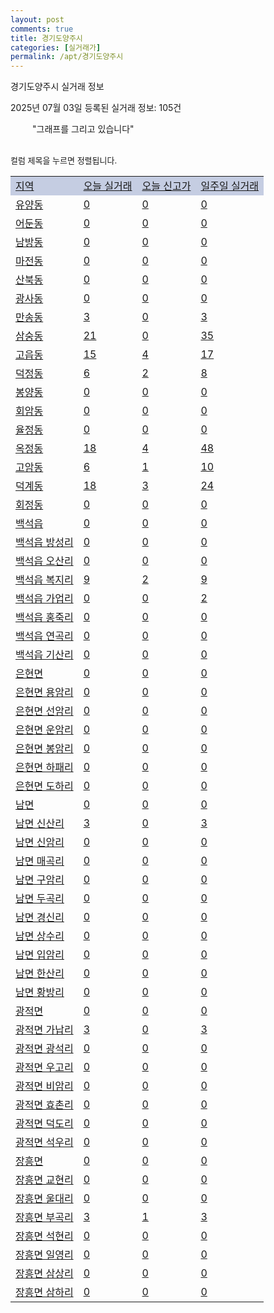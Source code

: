 ```yaml
---
layout: post
comments: true
title: 경기도양주시
categories: [실거래가]
permalink: /apt/경기도양주시
---
```


경기도양주시 실거래 정보

2025년 07월 03일 등록된 실거래 정보: 105건

<!--<script async src="https://pagead2.googlesyndication.com/pagead/js/adsbygoogle.js?client=ca-pub-3485438051770037"
 crossorigin="anonymous"></script>-->

<script type="text/javascript">
  google.charts.load('current', {'packages':['corechart']});
  google.charts.setOnLoadCallback(drawChart);

  function drawChart() {
    var data = google.visualization.arrayToDataTable([['거래일', '매매', '전월세', '전매'], ['21-01', 10, 2, 0], ['21-02', 0, 1, 0], ['21-03', 0, 2, 0], ['21-04', 0, 2, 0], ['21-05', 0, 2, 0], ['21-06', 0, 8, 0], ['21-07', 35, 72, 0], ['21-08', 230, 355, 14], ['21-09', 199, 273, 19], ['21-10', 172, 359, 12], ['21-11', 100, 299, 6], ['21-12', 97, 431, 3], ['22-01', 76, 549, 5], ['22-02', 86, 423, 6], ['22-03', 82, 493, 4], ['22-04', 120, 448, 11], ['22-05', 117, 516, 13], ['22-06', 101, 590, 39], ['22-07', 62, 351, 46], ['22-08', 10, 111, 12], ['23-07', 0, 2, 0], ['23-08', 1, 8, 0], ['23-09', 0, 5, 0], ['23-10', 24, 88, 0], ['23-11', 149, 577, 6], ['23-12', 140, 731, 9], ['24-01', 0, 37, 0], ['24-02', 2, 12, 0], ['24-03', 3, 3, 0], ['24-04', 0, 4, 0], ['24-05', 0, 11, 0], ['24-06', 100, 208, 5], ['24-07', 251, 587, 17], ['24-08', 281, 1025, 11], ['24-09', 186, 485, 5], ['24-10', 219, 191, 221], ['24-11', 61, 0, 61], ['24-12', 146, 146, 146], ['25-01', 142, 142, 142], ['25-02', 218, 218, 218], ['25-03', 269, 269, 269], ['25-04', 208, 208, 208], ['25-05', 249, 249, 249], ['25-06', 174, 174, 174]]);

    var options = {
      title: '최근 1년간 유형별 거래량 추이',
      legend: { position: 'bottom' }
    };

    setTimeout(function() {
        var chart = new google.visualization.LineChart(document.getElementById('columnchart_material'));
        chart.draw(data, (options));
        document.getElementById('loading').style.display = 'none';
        var dayLabel = (new Date()).getDay();
        if (dayLabel < 2) {
            sorttable.innerSortFunction.apply(document.getElementById('week'), []);
            sorttable.innerSortFunction.apply(document.getElementById('week'), []);        
        }
        else {
            sorttable.innerSortFunction.apply(document.getElementById('today'), []);
            sorttable.innerSortFunction.apply(document.getElementById('today'), []);
        }
    }, 200);

  }
</script>

<div id="loading" style="z-index:20; display: block; margin-left: 35px">"그래프를 그리고 있습니다"</div>
<div id="columnchart_material" style="width: 95%; margin-left: -35px; display: block"></div>
<!--<div style="width: 95%; margin-left: -35px; display: block">
      <script async src="https://pagead2.googlesyndication.com/pagead/js/adsbygoogle.js?client=ca-pub-3485438051770037"
          crossorigin="anonymous"></script>
      <ins class="adsbygoogle"
          style="display:block"
          data-ad-format="fluid"
          data-ad-layout-key="-fb+5w+4e-db+86"
          data-ad-client="ca-pub-3485438051770037"
          data-ad-slot="1827090281"></ins>
      <script>
          (adsbygoogle = window.adsbygoogle || []).push({});
      </script>
</div>-->
<br>

<font size='small' style='font-size: small;'>컬럼 제목을 누르면 정렬됩니다.</font>
<table class="sortable">
  <tr style='background-color: rgba(114, 132, 186,0.4);'>
    <td id="region"><a href="#">지역</a></td>
    <td id="today"><a href="#">오늘 실거래</a></td>
    <td id="today_new"><a href="#">오늘 신고가</a></td>
    <td id="week"><a href="#">일주일 실거래</a></td>
  </tr>

  
  <tr class="item">
    <td><a href="경기도양주시유양동">유양동</a></td>
    <td><a href="경기도양주시유양동">0</a></td>
    <td><a href="경기도양주시유양동">0</a></td>
    <td><a href="경기도양주시유양동">0</a></td>
  </tr>
    

  <tr class="item">
    <td><a href="경기도양주시어둔동">어둔동</a></td>
    <td><a href="경기도양주시어둔동">0</a></td>
    <td><a href="경기도양주시어둔동">0</a></td>
    <td><a href="경기도양주시어둔동">0</a></td>
  </tr>
    

  <tr class="item">
    <td><a href="경기도양주시남방동">남방동</a></td>
    <td><a href="경기도양주시남방동">0</a></td>
    <td><a href="경기도양주시남방동">0</a></td>
    <td><a href="경기도양주시남방동">0</a></td>
  </tr>
    

  <tr class="item">
    <td><a href="경기도양주시마전동">마전동</a></td>
    <td><a href="경기도양주시마전동">0</a></td>
    <td><a href="경기도양주시마전동">0</a></td>
    <td><a href="경기도양주시마전동">0</a></td>
  </tr>
    

  <tr class="item">
    <td><a href="경기도양주시산북동">산북동</a></td>
    <td><a href="경기도양주시산북동">0</a></td>
    <td><a href="경기도양주시산북동">0</a></td>
    <td><a href="경기도양주시산북동">0</a></td>
  </tr>
    

  <tr class="item">
    <td><a href="경기도양주시광사동">광사동</a></td>
    <td><a href="경기도양주시광사동">0</a></td>
    <td><a href="경기도양주시광사동">0</a></td>
    <td><a href="경기도양주시광사동">0</a></td>
  </tr>
    

  <tr class="item">
    <td><a href="경기도양주시만송동">만송동</a></td>
    <td><a href="경기도양주시만송동">3</a></td>
    <td><a href="경기도양주시만송동">0</a></td>
    <td><a href="경기도양주시만송동">3</a></td>
  </tr>
    

  <tr class="item">
    <td><a href="경기도양주시삼숭동">삼숭동</a></td>
    <td><a href="경기도양주시삼숭동">21</a></td>
    <td><a href="경기도양주시삼숭동">0</a></td>
    <td><a href="경기도양주시삼숭동">35</a></td>
  </tr>
    

  <tr class="item">
    <td><a href="경기도양주시고읍동">고읍동</a></td>
    <td><a href="경기도양주시고읍동">15</a></td>
    <td><a href="경기도양주시고읍동">4</a></td>
    <td><a href="경기도양주시고읍동">17</a></td>
  </tr>
    

  <tr class="item">
    <td><a href="경기도양주시덕정동">덕정동</a></td>
    <td><a href="경기도양주시덕정동">6</a></td>
    <td><a href="경기도양주시덕정동">2</a></td>
    <td><a href="경기도양주시덕정동">8</a></td>
  </tr>
    

  <tr class="item">
    <td><a href="경기도양주시봉양동">봉양동</a></td>
    <td><a href="경기도양주시봉양동">0</a></td>
    <td><a href="경기도양주시봉양동">0</a></td>
    <td><a href="경기도양주시봉양동">0</a></td>
  </tr>
    

  <tr class="item">
    <td><a href="경기도양주시회암동">회암동</a></td>
    <td><a href="경기도양주시회암동">0</a></td>
    <td><a href="경기도양주시회암동">0</a></td>
    <td><a href="경기도양주시회암동">0</a></td>
  </tr>
    

  <tr class="item">
    <td><a href="경기도양주시율정동">율정동</a></td>
    <td><a href="경기도양주시율정동">0</a></td>
    <td><a href="경기도양주시율정동">0</a></td>
    <td><a href="경기도양주시율정동">0</a></td>
  </tr>
    

  <tr class="item">
    <td><a href="경기도양주시옥정동">옥정동</a></td>
    <td><a href="경기도양주시옥정동">18</a></td>
    <td><a href="경기도양주시옥정동">4</a></td>
    <td><a href="경기도양주시옥정동">48</a></td>
  </tr>
    

  <tr class="item">
    <td><a href="경기도양주시고암동">고암동</a></td>
    <td><a href="경기도양주시고암동">6</a></td>
    <td><a href="경기도양주시고암동">1</a></td>
    <td><a href="경기도양주시고암동">10</a></td>
  </tr>
    

  <tr class="item">
    <td><a href="경기도양주시덕계동">덕계동</a></td>
    <td><a href="경기도양주시덕계동">18</a></td>
    <td><a href="경기도양주시덕계동">3</a></td>
    <td><a href="경기도양주시덕계동">24</a></td>
  </tr>
    

  <tr class="item">
    <td><a href="경기도양주시회정동">회정동</a></td>
    <td><a href="경기도양주시회정동">0</a></td>
    <td><a href="경기도양주시회정동">0</a></td>
    <td><a href="경기도양주시회정동">0</a></td>
  </tr>
    

  <tr class="item">
    <td><a href="경기도양주시백석읍">백석읍</a></td>
    <td><a href="경기도양주시백석읍">0</a></td>
    <td><a href="경기도양주시백석읍">0</a></td>
    <td><a href="경기도양주시백석읍">0</a></td>
  </tr>
    

  <tr class="item">
    <td><a href="경기도양주시백석읍방성리">백석읍 방성리</a></td>
    <td><a href="경기도양주시백석읍방성리">0</a></td>
    <td><a href="경기도양주시백석읍방성리">0</a></td>
    <td><a href="경기도양주시백석읍방성리">0</a></td>
  </tr>
    

  <tr class="item">
    <td><a href="경기도양주시백석읍오산리">백석읍 오산리</a></td>
    <td><a href="경기도양주시백석읍오산리">0</a></td>
    <td><a href="경기도양주시백석읍오산리">0</a></td>
    <td><a href="경기도양주시백석읍오산리">0</a></td>
  </tr>
    

  <tr class="item">
    <td><a href="경기도양주시백석읍복지리">백석읍 복지리</a></td>
    <td><a href="경기도양주시백석읍복지리">9</a></td>
    <td><a href="경기도양주시백석읍복지리">2</a></td>
    <td><a href="경기도양주시백석읍복지리">9</a></td>
  </tr>
    

  <tr class="item">
    <td><a href="경기도양주시백석읍가업리">백석읍 가업리</a></td>
    <td><a href="경기도양주시백석읍가업리">0</a></td>
    <td><a href="경기도양주시백석읍가업리">0</a></td>
    <td><a href="경기도양주시백석읍가업리">2</a></td>
  </tr>
    

  <tr class="item">
    <td><a href="경기도양주시백석읍홍죽리">백석읍 홍죽리</a></td>
    <td><a href="경기도양주시백석읍홍죽리">0</a></td>
    <td><a href="경기도양주시백석읍홍죽리">0</a></td>
    <td><a href="경기도양주시백석읍홍죽리">0</a></td>
  </tr>
    

  <tr class="item">
    <td><a href="경기도양주시백석읍연곡리">백석읍 연곡리</a></td>
    <td><a href="경기도양주시백석읍연곡리">0</a></td>
    <td><a href="경기도양주시백석읍연곡리">0</a></td>
    <td><a href="경기도양주시백석읍연곡리">0</a></td>
  </tr>
    

  <tr class="item">
    <td><a href="경기도양주시백석읍기산리">백석읍 기산리</a></td>
    <td><a href="경기도양주시백석읍기산리">0</a></td>
    <td><a href="경기도양주시백석읍기산리">0</a></td>
    <td><a href="경기도양주시백석읍기산리">0</a></td>
  </tr>
    

  <tr class="item">
    <td><a href="경기도양주시은현면">은현면</a></td>
    <td><a href="경기도양주시은현면">0</a></td>
    <td><a href="경기도양주시은현면">0</a></td>
    <td><a href="경기도양주시은현면">0</a></td>
  </tr>
    

  <tr class="item">
    <td><a href="경기도양주시은현면용암리">은현면 용암리</a></td>
    <td><a href="경기도양주시은현면용암리">0</a></td>
    <td><a href="경기도양주시은현면용암리">0</a></td>
    <td><a href="경기도양주시은현면용암리">0</a></td>
  </tr>
    

  <tr class="item">
    <td><a href="경기도양주시은현면선암리">은현면 선암리</a></td>
    <td><a href="경기도양주시은현면선암리">0</a></td>
    <td><a href="경기도양주시은현면선암리">0</a></td>
    <td><a href="경기도양주시은현면선암리">0</a></td>
  </tr>
    

  <tr class="item">
    <td><a href="경기도양주시은현면운암리">은현면 운암리</a></td>
    <td><a href="경기도양주시은현면운암리">0</a></td>
    <td><a href="경기도양주시은현면운암리">0</a></td>
    <td><a href="경기도양주시은현면운암리">0</a></td>
  </tr>
    

  <tr class="item">
    <td><a href="경기도양주시은현면봉암리">은현면 봉암리</a></td>
    <td><a href="경기도양주시은현면봉암리">0</a></td>
    <td><a href="경기도양주시은현면봉암리">0</a></td>
    <td><a href="경기도양주시은현면봉암리">0</a></td>
  </tr>
    

  <tr class="item">
    <td><a href="경기도양주시은현면하패리">은현면 하패리</a></td>
    <td><a href="경기도양주시은현면하패리">0</a></td>
    <td><a href="경기도양주시은현면하패리">0</a></td>
    <td><a href="경기도양주시은현면하패리">0</a></td>
  </tr>
    

  <tr class="item">
    <td><a href="경기도양주시은현면도하리">은현면 도하리</a></td>
    <td><a href="경기도양주시은현면도하리">0</a></td>
    <td><a href="경기도양주시은현면도하리">0</a></td>
    <td><a href="경기도양주시은현면도하리">0</a></td>
  </tr>
    

  <tr class="item">
    <td><a href="경기도양주시남면">남면</a></td>
    <td><a href="경기도양주시남면">0</a></td>
    <td><a href="경기도양주시남면">0</a></td>
    <td><a href="경기도양주시남면">0</a></td>
  </tr>
    

  <tr class="item">
    <td><a href="경기도양주시남면신산리">남면 신산리</a></td>
    <td><a href="경기도양주시남면신산리">3</a></td>
    <td><a href="경기도양주시남면신산리">0</a></td>
    <td><a href="경기도양주시남면신산리">3</a></td>
  </tr>
    

  <tr class="item">
    <td><a href="경기도양주시남면신암리">남면 신암리</a></td>
    <td><a href="경기도양주시남면신암리">0</a></td>
    <td><a href="경기도양주시남면신암리">0</a></td>
    <td><a href="경기도양주시남면신암리">0</a></td>
  </tr>
    

  <tr class="item">
    <td><a href="경기도양주시남면매곡리">남면 매곡리</a></td>
    <td><a href="경기도양주시남면매곡리">0</a></td>
    <td><a href="경기도양주시남면매곡리">0</a></td>
    <td><a href="경기도양주시남면매곡리">0</a></td>
  </tr>
    

  <tr class="item">
    <td><a href="경기도양주시남면구암리">남면 구암리</a></td>
    <td><a href="경기도양주시남면구암리">0</a></td>
    <td><a href="경기도양주시남면구암리">0</a></td>
    <td><a href="경기도양주시남면구암리">0</a></td>
  </tr>
    

  <tr class="item">
    <td><a href="경기도양주시남면두곡리">남면 두곡리</a></td>
    <td><a href="경기도양주시남면두곡리">0</a></td>
    <td><a href="경기도양주시남면두곡리">0</a></td>
    <td><a href="경기도양주시남면두곡리">0</a></td>
  </tr>
    

  <tr class="item">
    <td><a href="경기도양주시남면경신리">남면 경신리</a></td>
    <td><a href="경기도양주시남면경신리">0</a></td>
    <td><a href="경기도양주시남면경신리">0</a></td>
    <td><a href="경기도양주시남면경신리">0</a></td>
  </tr>
    

  <tr class="item">
    <td><a href="경기도양주시남면상수리">남면 상수리</a></td>
    <td><a href="경기도양주시남면상수리">0</a></td>
    <td><a href="경기도양주시남면상수리">0</a></td>
    <td><a href="경기도양주시남면상수리">0</a></td>
  </tr>
    

  <tr class="item">
    <td><a href="경기도양주시남면입암리">남면 입암리</a></td>
    <td><a href="경기도양주시남면입암리">0</a></td>
    <td><a href="경기도양주시남면입암리">0</a></td>
    <td><a href="경기도양주시남면입암리">0</a></td>
  </tr>
    

  <tr class="item">
    <td><a href="경기도양주시남면한산리">남면 한산리</a></td>
    <td><a href="경기도양주시남면한산리">0</a></td>
    <td><a href="경기도양주시남면한산리">0</a></td>
    <td><a href="경기도양주시남면한산리">0</a></td>
  </tr>
    

  <tr class="item">
    <td><a href="경기도양주시남면황방리">남면 황방리</a></td>
    <td><a href="경기도양주시남면황방리">0</a></td>
    <td><a href="경기도양주시남면황방리">0</a></td>
    <td><a href="경기도양주시남면황방리">0</a></td>
  </tr>
    

  <tr class="item">
    <td><a href="경기도양주시광적면">광적면</a></td>
    <td><a href="경기도양주시광적면">0</a></td>
    <td><a href="경기도양주시광적면">0</a></td>
    <td><a href="경기도양주시광적면">0</a></td>
  </tr>
    

  <tr class="item">
    <td><a href="경기도양주시광적면가납리">광적면 가납리</a></td>
    <td><a href="경기도양주시광적면가납리">3</a></td>
    <td><a href="경기도양주시광적면가납리">0</a></td>
    <td><a href="경기도양주시광적면가납리">3</a></td>
  </tr>
    

  <tr class="item">
    <td><a href="경기도양주시광적면광석리">광적면 광석리</a></td>
    <td><a href="경기도양주시광적면광석리">0</a></td>
    <td><a href="경기도양주시광적면광석리">0</a></td>
    <td><a href="경기도양주시광적면광석리">0</a></td>
  </tr>
    

  <tr class="item">
    <td><a href="경기도양주시광적면우고리">광적면 우고리</a></td>
    <td><a href="경기도양주시광적면우고리">0</a></td>
    <td><a href="경기도양주시광적면우고리">0</a></td>
    <td><a href="경기도양주시광적면우고리">0</a></td>
  </tr>
    

  <tr class="item">
    <td><a href="경기도양주시광적면비암리">광적면 비암리</a></td>
    <td><a href="경기도양주시광적면비암리">0</a></td>
    <td><a href="경기도양주시광적면비암리">0</a></td>
    <td><a href="경기도양주시광적면비암리">0</a></td>
  </tr>
    

  <tr class="item">
    <td><a href="경기도양주시광적면효촌리">광적면 효촌리</a></td>
    <td><a href="경기도양주시광적면효촌리">0</a></td>
    <td><a href="경기도양주시광적면효촌리">0</a></td>
    <td><a href="경기도양주시광적면효촌리">0</a></td>
  </tr>
    

  <tr class="item">
    <td><a href="경기도양주시광적면덕도리">광적면 덕도리</a></td>
    <td><a href="경기도양주시광적면덕도리">0</a></td>
    <td><a href="경기도양주시광적면덕도리">0</a></td>
    <td><a href="경기도양주시광적면덕도리">0</a></td>
  </tr>
    

  <tr class="item">
    <td><a href="경기도양주시광적면석우리">광적면 석우리</a></td>
    <td><a href="경기도양주시광적면석우리">0</a></td>
    <td><a href="경기도양주시광적면석우리">0</a></td>
    <td><a href="경기도양주시광적면석우리">0</a></td>
  </tr>
    

  <tr class="item">
    <td><a href="경기도양주시장흥면">장흥면</a></td>
    <td><a href="경기도양주시장흥면">0</a></td>
    <td><a href="경기도양주시장흥면">0</a></td>
    <td><a href="경기도양주시장흥면">0</a></td>
  </tr>
    

  <tr class="item">
    <td><a href="경기도양주시장흥면교현리">장흥면 교현리</a></td>
    <td><a href="경기도양주시장흥면교현리">0</a></td>
    <td><a href="경기도양주시장흥면교현리">0</a></td>
    <td><a href="경기도양주시장흥면교현리">0</a></td>
  </tr>
    

  <tr class="item">
    <td><a href="경기도양주시장흥면울대리">장흥면 울대리</a></td>
    <td><a href="경기도양주시장흥면울대리">0</a></td>
    <td><a href="경기도양주시장흥면울대리">0</a></td>
    <td><a href="경기도양주시장흥면울대리">0</a></td>
  </tr>
    

  <tr class="item">
    <td><a href="경기도양주시장흥면부곡리">장흥면 부곡리</a></td>
    <td><a href="경기도양주시장흥면부곡리">3</a></td>
    <td><a href="경기도양주시장흥면부곡리">1</a></td>
    <td><a href="경기도양주시장흥면부곡리">3</a></td>
  </tr>
    

  <tr class="item">
    <td><a href="경기도양주시장흥면석현리">장흥면 석현리</a></td>
    <td><a href="경기도양주시장흥면석현리">0</a></td>
    <td><a href="경기도양주시장흥면석현리">0</a></td>
    <td><a href="경기도양주시장흥면석현리">0</a></td>
  </tr>
    

  <tr class="item">
    <td><a href="경기도양주시장흥면일영리">장흥면 일영리</a></td>
    <td><a href="경기도양주시장흥면일영리">0</a></td>
    <td><a href="경기도양주시장흥면일영리">0</a></td>
    <td><a href="경기도양주시장흥면일영리">0</a></td>
  </tr>
    

  <tr class="item">
    <td><a href="경기도양주시장흥면삼상리">장흥면 삼상리</a></td>
    <td><a href="경기도양주시장흥면삼상리">0</a></td>
    <td><a href="경기도양주시장흥면삼상리">0</a></td>
    <td><a href="경기도양주시장흥면삼상리">0</a></td>
  </tr>
    

  <tr class="item">
    <td><a href="경기도양주시장흥면삼하리">장흥면 삼하리</a></td>
    <td><a href="경기도양주시장흥면삼하리">0</a></td>
    <td><a href="경기도양주시장흥면삼하리">0</a></td>
    <td><a href="경기도양주시장흥면삼하리">0</a></td>
  </tr>
    


</table>


    